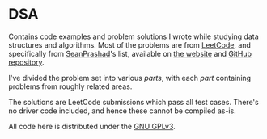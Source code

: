 # DSA

Contains code examples and problem solutions I wrote while studying data structures
and algorithms. Most of the problems are from [LeetCode](https://leetcode.com/), and
specifically from [SeanPrashad](https://github.com/SeanPrashad/)'s list,
available on [the website](https://seanprashad.com/leetcode-patterns/) and
[GitHub repository](https://github.com/SeanPrashad/leetcode-patterns).

I've divided the problem set into various *parts*, with each *part* containing problems
from roughly related areas.

The solutions are LeetCode submissions which pass all test cases. There's no driver code
included, and hence these cannot be compiled as-is.

All code here is distributed under the [GNU GPLv3](./LICENSE).

